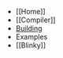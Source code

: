 * [[Home]]
* [[Compiler]]
 * [Building](https://github.com/esp8266/esp8266-wiki/blob/master/Building_the_toolchain.md)
* Examples
 * [[Blinky]]